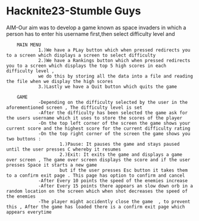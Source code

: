 # Hacknite23-Stumble Guys
AIM-Our aim was to develop a game known as space invaders in which a person has to enter his username first,then select difficulty level and

        MAIN MENU
                1.)We have a PLay button which when pressed redirects you to a screen which displays a screen to select difficulty
                2.)We have a Rankings button which when pressed redirects you to a screen which displays the top 5 high scores in each difficulty level , 
                we do this by storing all the data into a file and reading the file when we display the high scores 
                3.)Lastly we have a Quit button which quits the game
                
        GAME
                -Depending on the difficulty selected by the user in the aforementioned screen , The difficulty level is set
                -After the difficulty has been selected the game ask for the users username which it uses to store the scores of the player
                -On the top left corner of the screen the game shows your current score and the highest score for the current difficulty rating
                -On the top right corner of the screen the game shows you two buttons :
                        1.)Pause: It pauses the game and stays paused until the user presses C whereby it resumes
                        2.)Exit: It exits the game and displays a game over screen , The game over screen displays the score and if the user presses Space it starts a new game
                        but if the user presses Esc button it takes them to a confirm exit page . This page has option to confirm and cancel
                -After Every 10 points the speed of the enemies increase 
                -After Every 15 points there appears an slow down orb in a random location on the screen which when shot decreases the speed of the enemies
                -The player might accidently close the game  , to prevent this , After the game has loaded there is a confirm exit page which appears everytime  

